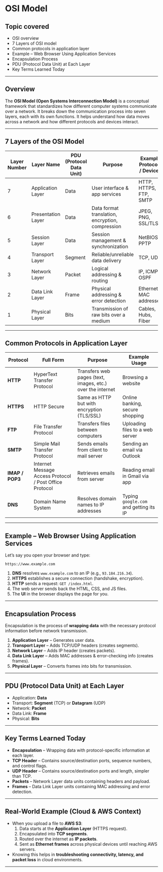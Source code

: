 # OSI Model 

## Topic covered
- OSI overview
- 7 Layers of OSI model
- Common protocols in application layer
- Example – Web Browser Using Application Services
- Encapsulation Process
- PDU (Protocol Data Unit) at Each Layer
- Key Terms Learned Today
 
 ---

##  Overview
The **OSI Model (Open Systems Interconnection Model)** is a conceptual framework that standardizes how different computer systems communicate over a network. It breaks down the communication process into seven layers, each with its own functions. 
It helps understand how data moves across a network and how different protocols and devices interact.

---

##  7 Layers of the OSI Model

| Layer Number | Layer Name            | PDU (Protocol Data Unit) | Purpose | Example Protocols / Devices |
|--------------|-----------------------|--------------------------|---------|-----------------------------|
| 7            | Application Layer     | Data                     | User interface & app services | HTTP, HTTPS, FTP, SMTP |
| 6            | Presentation Layer    | Data                     | Data format translation, encryption, compression | JPEG, PNG, SSL/TLS |
| 5            | Session Layer         | Data                     | Session management & synchronization | NetBIOS, PPTP |
| 4            | Transport Layer       | Segment                  | Reliable/unreliable data delivery | TCP, UDP |
| 3            | Network Layer         | Packet                   | Logical addressing & routing | IP, ICMP, OSPF |
| 2            | Data Link Layer       | Frame                    | Physical addressing & error detection | Ethernet, MAC addresses |
| 1            | Physical Layer        | Bits                     | Transmission of raw bits over a medium | Cables, Hubs, Fiber |

---

## Common Protocols in Application Layer

| Protocol   | Full Form                                           | Purpose                                           | Example Usage                           |
|------------|-----------------------------------------------------|---------------------------------------------------|------------------------------------------|
| **HTTP**   | HyperText Transfer Protocol                          | Transfers web pages (text, images, etc.) over the internet | Browsing a website                       |
| **HTTPS**  | HTTP Secure                                          | Same as HTTP but with encryption (TLS/SSL)        | Online banking, secure shopping          |
| **FTP**    | File Transfer Protocol                               | Transfers files between computers                 | Uploading files to a web server           |
| **SMTP**   | Simple Mail Transfer Protocol                        | Sends emails from client to mail server           | Sending an email via Outlook              |
| **IMAP / POP3** | Internet Message Access Protocol / Post Office Protocol | Retrieves emails from server                      | Reading email in Gmail via app            |
| **DNS**    | Domain Name System                                   | Resolves domain names to IP addresses             | Typing `google.com` and getting its IP    |

---

## Example – Web Browser Using Application Services

Let’s say you open your browser and type:

```text
https://www.example.com
```

1. **DNS** resolves `www.example.com` to an IP (e.g., `93.184.216.34`).
2. **HTTPS** establishes a secure connection (handshake, encryption).
3. **HTTP** sends a request: `GET /index.html`.
4. The web server sends back the HTML, CSS, and JS files.
5. The **UI** in the browser displays the page for you.

---

##  Encapsulation Process
Encapsulation is the process of **wrapping data** with the necessary protocol information before network transmission.

1. **Application Layer** – Generates user data.
2. **Transport Layer** – Adds TCP/UDP headers (creates segments).
3. **Network Layer** – Adds IP header (creates packets).
4. **Data Link Layer** – Adds MAC addresses & error-checking info (creates frames).
5. **Physical Layer** – Converts frames into bits for transmission.

---

##  PDU (Protocol Data Unit) at Each Layer
- Application: **Data**
- Transport: **Segment** (TCP) or **Datagram** (UDP)
- Network: **Packet**
- Data Link: **Frame**
- Physical: **Bits**

---

##  Key Terms Learned Today
- **Encapsulation** – Wrapping data with protocol-specific information at each layer.
- **TCP Header** – Contains source/destination ports, sequence numbers, and control flags.
- **UDP Header** – Contains source/destination ports and length, simpler than TCP.
- **Packets** – Network Layer data units containing headers and payload.
- **Frames** – Data Link Layer units containing MAC addressing and error detection.

---

##  Real-World Example (Cloud & AWS Context)
- When you upload a file to **AWS S3**:
  1. Data starts at the **Application Layer** (HTTPS request).
  2. Encapsulated into **TCP segments**.
  3. Routed over the internet as **IP packets**.
  4. Sent as **Ethernet frames** across physical devices until reaching AWS servers.
- Knowing this helps in **troubleshooting connectivity, latency, and packet loss** in cloud environments.

---



